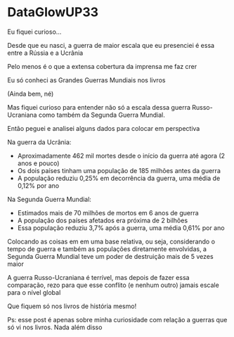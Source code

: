# DataGlowUP33
Eu fiquei curioso…

Desde que eu nasci, a guerra de maior escala que eu presenciei é essa entre a Rússia e a Ucrânia

Pelo menos é o que a extensa cobertura da imprensa me faz crer

Eu só conheci as Grandes Guerras Mundiais nos livros

(Ainda bem, né)

Mas fiquei curioso para entender não só a escala dessa guerra Russo-Ucraniana como também da Segunda Guerra Mundial.

Então peguei e analisei alguns dados para colocar em perspectiva

Na guerra da Ucrânia:

- Aproximadamente 462 mil mortes desde o início da guerra até agora (2 anos e pouco)
- Os dois países tinham uma população de 185 milhões antes da guerra
- A população reduziu 0,25% em decorrência da guerra, uma média de 0,12% por ano

Na Segunda Guerra Mundial:

- Estimados mais de 70 milhões de mortos em 6 anos de guerra
- A população dos países afetados era próxima de 2 bilhões
- Essa população reduziu 3,7% após a guerra, uma média 0,61% por ano

Colocando as coisas em em uma base relativa, ou seja, considerando o tempo de guerra e também as populações diretamente envolvidas, a Segunda Guerra Mundial teve um poder de destruição mais de 5 vezes maior

A guerra Russo-Ucraniana é terrível, mas depois de fazer essa comparação, rezo para que esse conflito (e nenhum outro) jamais escale para o nível global

Que fiquem só nos livros de história mesmo!

Ps: esse post é apenas sobre minha curiosidade com relação a guerras que só vi nos livros. Nada além disso
